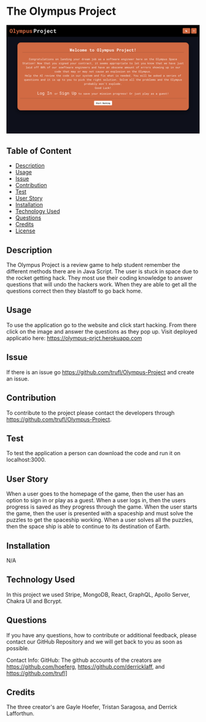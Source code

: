 
# The Olympus Project

![screenshot](assets/images/screenshot.png)

## Table of Content
  * [Description](#description)
  * [Usage](#usage)
  * [Issue](#issue)
  * [Contribution](#contribution)
  * [Test](#test)
  * [User Story](#user-story)
  * [Installation](#installation)
  * [Technology Used](#technology-used)
  * [Questions](#questions)
  * [Credits](#credits)
  * [License](#license)


## Description 
The Olympus Project is a review game to help student remember the different methods there are in Java Script. The user is stuck in space due to the rocket getting hack. They most use their coding knowledge to answer questions that will undo the hackers work. When they are able to get all the questions correct then they blastoff to go back home.

## Usage
To use the application go to the website and click start hacking. From there click on the image and answer the questions as they pop up. Visit
deployed applicatio here: https://olympus-prjct.herokuapp.com

## Issue
If there is an issue go https://github.com/trufl/Olympus-Project and create an issue.

## Contribution
To contribute to the project please contact the developers through https://github.com/trufl/Olympus-Project. 

## Test
To test the application a person can download the code and run it on localhost:3000.

## User Story
When a user goes to the homepage of the game, then the user  has an option to sign in or play as a guest.
When a user logs in, then the users progress is saved as they progress through the game.
When the user starts the game, then the user is presented with a spaceship and must solve the puzzles to get the spaceship working.
When a user solves all the puzzles, then the space ship is able to continue to its destination of Earth.


## Installation
N/A

## Technology Used
In this project we used Stripe, MongoDB, React, GraphQL, Apollo Server, Chakra UI and Bcrypt.


## Questions
If you have any questions, how to contribute or additional feedback, please contact our GitHub Repository and we will get back to you as soon as possible.

Contact Info: 
GitHub: The github accounts of the creators are https://github.com/hoeferg, https://github.com/derricklaff, and https://github.com/trufl]
  
## Credits
The three creator's are Gayle Hoefer, Tristan Saragosa, and Derrick Lafforthun.



